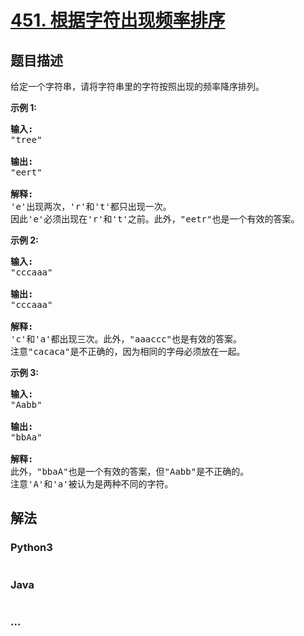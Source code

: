 # [451. 根据字符出现频率排序](https://leetcode-cn.com/problems/sort-characters-by-frequency)

## 题目描述
<!-- 这里写题目描述 -->
<p>给定一个字符串，请将字符串里的字符按照出现的频率降序排列。</p>

<p><strong>示例 1:</strong></p>

<pre>
<strong>输入:</strong>
&quot;tree&quot;

<strong>输出:</strong>
&quot;eert&quot;

<strong>解释:
</strong>&#39;e&#39;出现两次，&#39;r&#39;和&#39;t&#39;都只出现一次。
因此&#39;e&#39;必须出现在&#39;r&#39;和&#39;t&#39;之前。此外，&quot;eetr&quot;也是一个有效的答案。
</pre>

<p><strong>示例 2:</strong></p>

<pre>
<strong>输入:</strong>
&quot;cccaaa&quot;

<strong>输出:</strong>
&quot;cccaaa&quot;

<strong>解释:
</strong>&#39;c&#39;和&#39;a&#39;都出现三次。此外，&quot;aaaccc&quot;也是有效的答案。
注意&quot;cacaca&quot;是不正确的，因为相同的字母必须放在一起。
</pre>

<p><strong>示例 3:</strong></p>

<pre>
<strong>输入:</strong>
&quot;Aabb&quot;

<strong>输出:</strong>
&quot;bbAa&quot;

<strong>解释:
</strong>此外，&quot;bbaA&quot;也是一个有效的答案，但&quot;Aabb&quot;是不正确的。
注意&#39;A&#39;和&#39;a&#39;被认为是两种不同的字符。
</pre>



## 解法
<!-- 这里可写通用的实现逻辑 -->


<!-- tabs:start -->

### **Python3**
<!-- 这里可写当前语言的特殊实现逻辑 -->

```python

```

### **Java**
<!-- 这里可写当前语言的特殊实现逻辑 -->

```java

```

### **...**
```

```

<!-- tabs:end -->